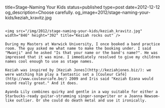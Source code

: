 title=Stage-Naming Your Kids
status=published
type=post
date=2012-12-12
og_description=Choose carefully.
og_image=2012/stage-naming-your-kids/keziah_kravitz.jpg
~~~~~~

<img src="/img/2012/stage-naming-your-kids/keziah_kravitz.jpg" width="846" height="392" title="Keziah rocks out" />

During my Masters at Warwick University, I once booked a band practice room. The guy asked me what name to make the booking under. I said "Mwanji" and he asked "Is that your name or the band's name?". He was impressed that it was mine. I immediately resolved to give my children names cool enough to use as stage names.

Keziah was inspired by [Keziah Jones](http://keziahjones.biz/): we were watching him play a fantastic set a [Couleur Café](http://www.couleurcafe.be/) 2009 and Iris said "Keziah Ezana would sound really great." And it does.

Ayanda Lily combines quirky and gentle in a way suitable for either a Starbucks-ready guitar-strumming singer-songwriter or a Joanna Newsom-like outlier. Or she could do death metal and use it ironically.
